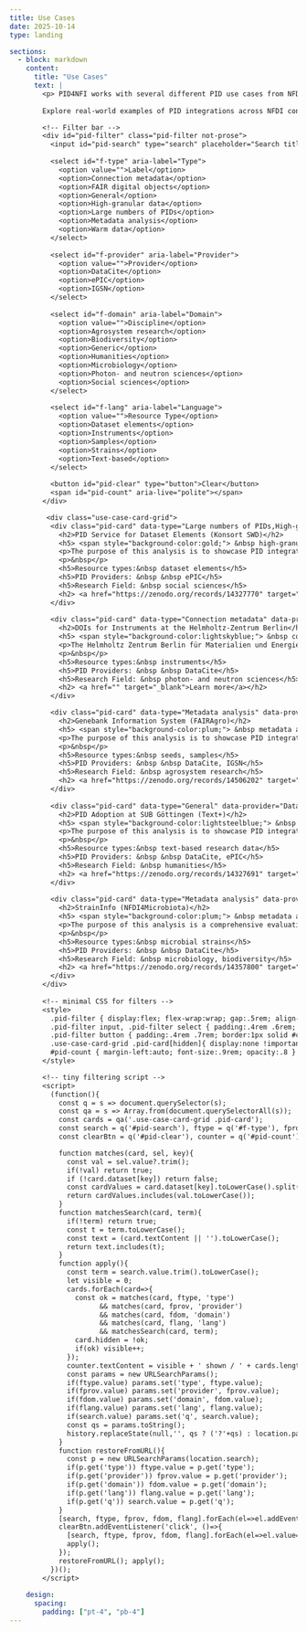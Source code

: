 ```yaml
---
title: Use Cases
date: 2025-10-14
type: landing

sections:
  - block: markdown
    content:
      title: "Use Cases"
      text: |
        <p> PID4NFI works with several different PID use cases from NFDI, in close collaboration with stakeholders from the respective consortia and services.
        
        Explore real-world examples of PID integrations across NFDI consortia and discover use cases that bridge diverse disciplines – from PID registration workflows in life sciences to metadata harmonization in social sciences – illustrating how PIDs enhance interoperability, reproducibility, and long-term accessibility. The examples reflect PID4NFDI’s aim to standardize PID usage, enhance governance, and support interoperability across NFDI consortia.<br /></p>

        <!-- Filter bar -->
        <div id="pid-filter" class="pid-filter not-prose">
          <input id="pid-search" type="search" placeholder="Search title/desc…" aria-label="Search">
          
          <select id="f-type" aria-label="Type">
            <option value="">Label</option>
            <option>Connection metadata</option>
            <option>FAIR digital objects</option>
            <option>General</option>
            <option>High-granular data</option>
            <option>Large numbers of PIDs</option>
            <option>Metadata analysis</option>
            <option>Warm data</option>
          </select>
          
          <select id="f-provider" aria-label="Provider">
            <option value="">Provider</option>
            <option>DataCite</option>
            <option>ePIC</option>
            <option>IGSN</option>
          </select>
          
          <select id="f-domain" aria-label="Domain">
            <option value="">Discipline</option>
            <option>Agrosystem research</option>
            <option>Biodiversity</option>
            <option>Generic</option>
            <option>Humanities</option>
            <option>Microbiology</option>
            <option>Photon- and neutron sciences</option>
            <option>Social sciences</option>
          </select>
          
          <select id="f-lang" aria-label="Language">
            <option value="">Resource Type</option>
            <option>Dataset elements</option>
            <option>Instruments</option>
            <option>Samples</option>
            <option>Strains</option>
            <option>Text-based</option>
          </select>
          
          <button id="pid-clear" type="button">Clear</button>
          <span id="pid-count" aria-live="polite"></span>
        </div>

         <div class="use-case-card-grid">
          <div class="pid-card" data-type="Large numbers of PIDs,High-granular data" data-provider="ePIC" data-domain="Social Sciences" data-lang="Dataset elements" >
            <h2>PID Service for Dataset Elements (Konsort SWD)</h2>
            <h5> <span style="background-color:gold;"> &nbsp high-granular data &nbsp</span> &nbsp <span style="background-color:sandybrown;"> &nbsp large numbers of PIDs &nbsp </span></h5>            
            <p>The purpose of this analysis is to showcase PID integration in a new PID service that is being developed within the KonsortSWD consortium. This service aims to reference elements below the dataset, study, or publication level via PID, enhancing FAIRness of low-granular dataset elements and fulfilling requirements such as handling a large number of PIDs.</p>
            <p>&nbsp</p>
            <h5>Resource types:&nbsp dataset elements</h5>
            <h5>PID Providers: &nbsp &nbsp ePIC</h5>
            <h5>Research Field: &nbsp social sciences</h5>   
            <h2> <a href="https://zenodo.org/records/14327770" target="_blank">Learn more</a></h2>
          </div>
        
          <div class="pid-card" data-type="Connection metadata" data-provider="DataCite" data-domain="Photon- and neutron sciences" data-lang="Instruments" >
            <h2>DOIs for Instruments at the Helmholtz-Zentrum Berlin</h2>
            <h5> <span style="background-color:lightskyblue;"> &nbsp connection metadata &nbsp </span></h5>
            <p>The Helmholtz Zentrum Berlin für Materialien und Energie (HZB) operates the BESSY II synchrotron radiation source and, until the end of 2019, operated the BER II neutron source. The synchrotron radiation of BESSY II (respectively neutrons at BER II) are directed through beamlines to experiment stations, where researchers can examine the interaction of the radiation with a sample, resulting in recorded measurements. The HZB registers DOIs via DataCite for its beamlines and experiment stations to uniquely identify these devices. Researchers can use the DOIs to link their publication data to the devices they have used to generate their measurements.</p>
            <p>&nbsp</p>
            <h5>Resource types:&nbsp instruments</h5>
            <h5>PID Providers: &nbsp &nbsp DataCite</h5>
            <h5>Research Field: &nbsp photon- and neutron sciences</h5>   
            <h2> <a href="" target="_blank">Learn more</a></h2>
          </div>

          <div class="pid-card" data-type="Metadata analysis" data-provider="DataCite,IGSN" data-domain="Agrosystem research" data-lang="Samples" >
            <h2>Genebank Information System (FAIRAgro)</h2>
            <h5> <span style="background-color:plum;"> &nbsp metadata analysis &nbsp </span></h5>
            <p>The purpose of this analysis is to showcase PID integration within the Text+ consortium using the example of the SUB Göttingen. The report focuses on two well-integratied and long-running repositories (DARIAH-DE and TextGrid) for text-based research data from the humanities. We give details on different types of integrated PIDs, metadata quality handling, interaction with major infrastructures such as DARIAH and CLARIN, and describe new requirements and developments such as improved user input interfaces.</p>
            <p>&nbsp</p>         
            <h5>Resource types:&nbsp seeds, samples</h5>
            <h5>PID Providers: &nbsp &nbsp DataCite, IGSN</h5>
            <h5>Research Field: &nbsp agrosystem research</h5>   
            <h2> <a href="https://zenodo.org/records/14506202" target="_blank">Learn more</a></h2>
          </div>
        
          <div class="pid-card" data-type="General" data-provider="DataCite,ePIC" data-domain="Humanities" data-lang="Text-based" >
            <h2>PID Adoption at SUB Göttingen (Text+)</h2>
            <h5> <span style="background-color:lightsteelblue;"> &nbsp general &nbsp </span></h5>
            <p>The purpose of this analysis is to showcase PID integration within the Text+ consortium using the example of the SUB Göttingen. The report focuses on two well-integratied and long-running repositories (DARIAH-DE and TextGrid) for text-based research data from the humanities. We give details on different types of integrated PIDs, metadata quality handling, interaction with major infrastructures such as DARIAH and CLARIN, and describe new requirements and developments such as improved user input interfaces.</p>
            <p>&nbsp</p>         
            <h5>Resource types:&nbsp text-based research data</h5>
            <h5>PID Providers: &nbsp &nbsp DataCite, ePIC</h5>
            <h5>Research Field: &nbsp humanities</h5>   
            <h2> <a href="https://zenodo.org/records/14327691" target="_blank">Learn more</a></h2>
          </div>
        
          <div class="pid-card" data-type="Metadata analysis" data-provider="DataCite" data-domain="Microbiology,Biodiversity" data-lang="Strains" >
            <h2>StrainInfo (NFDI4Microbiota)</h2>
            <h5> <span style="background-color:plum;"> &nbsp metadata analysis &nbsp </span></h5>
            <p>The purpose of this analysis is a comprehensive evaluation of the metadata quality and completeness for the StrainInfo service. StrainInfo, operated by the Leibniz Institute DSMZ – German Collection of Microorganisms and Cell Cultures GmbH, is an integral part of the NFDI4Microbiota consortium. This analysis, conducted by DataCite, highlights the current state of metadata in StrainInfo, offering insights into its alignment with persistent identifier and metadata best practices.</p>
            <p>&nbsp</p>         
            <h5>Resource types:&nbsp microbial strains</h5>
            <h5>PID Providers: &nbsp &nbsp DataCite</h5>
            <h5>Research Field: &nbsp microbiology, biodiversity</h5>   
            <h2> <a href="https://zenodo.org/records/14357800" target="_blank">Learn more</a></h2>
          </div>    
        </div>
        
        <!-- minimal CSS for filters -->
        <style>
          .pid-filter { display:flex; flex-wrap:wrap; gap:.5rem; align-items:center; margin:1rem 0 1.5rem }
          .pid-filter input, .pid-filter select { padding:.4rem .6rem; border:1px solid #e3e3e3; border-radius:.5rem }
          .pid-filter button { padding:.4rem .7rem; border:1px solid #ccc; border-radius:.5rem; background:#fff; cursor:pointer }
          .use-case-card-grid .pid-card[hidden]{ display:none !important }
          #pid-count { margin-left:auto; font-size:.9rem; opacity:.8 }
        </style>

        <!-- tiny filtering script -->
        <script>
          (function(){
            const q = s => document.querySelector(s);
            const qa = s => Array.from(document.querySelectorAll(s));
            const cards = qa('.use-case-card-grid .pid-card');
            const search = q('#pid-search'), ftype = q('#f-type'), fprov = q('#f-provider'), fdom = q('#f-domain'), flang = q('#f-lang');
            const clearBtn = q('#pid-clear'), counter = q('#pid-count');

            function matches(card, sel, key){
              const val = sel.value?.trim();
              if(!val) return true;
              if (!card.dataset[key]) return false;
              const cardValues = card.dataset[key].toLowerCase().split(',');
              return cardValues.includes(val.toLowerCase());
            }
            function matchesSearch(card, term){
              if(!term) return true;
              const t = term.toLowerCase();
              const text = (card.textContent || '').toLowerCase();
              return text.includes(t);
            }
            function apply(){
              const term = search.value.trim().toLowerCase();
              let visible = 0;
              cards.forEach(card=>{
                const ok = matches(card, ftype, 'type')
                      && matches(card, fprov, 'provider')
                      && matches(card, fdom, 'domain')
                      && matches(card, flang, 'lang')
                      && matchesSearch(card, term);
                card.hidden = !ok;
                if(ok) visible++;
              });
              counter.textContent = visible + ' shown / ' + cards.length + ' total';
              const params = new URLSearchParams();
              if(ftype.value) params.set('type', ftype.value);
              if(fprov.value) params.set('provider', fprov.value);
              if(fdom.value) params.set('domain', fdom.value);
              if(flang.value) params.set('lang', flang.value);
              if(search.value) params.set('q', search.value);
              const qs = params.toString();
              history.replaceState(null,'', qs ? ('?'+qs) : location.pathname);
            }
            function restoreFromURL(){
              const p = new URLSearchParams(location.search);
              if(p.get('type')) ftype.value = p.get('type');
              if(p.get('provider')) fprov.value = p.get('provider');
              if(p.get('domain')) fdom.value = p.get('domain');
              if(p.get('lang')) flang.value = p.get('lang');
              if(p.get('q')) search.value = p.get('q');
            }
            [search, ftype, fprov, fdom, flang].forEach(el=>el.addEventListener('input', apply));
            clearBtn.addEventListener('click', ()=>{
              [search, ftype, fprov, fdom, flang].forEach(el=>el.value='');
              apply();
            });
            restoreFromURL(); apply();
          })();
        </script>
        
    design:
      spacing:
        padding: ["pt-4", "pb-4"]
---
```

